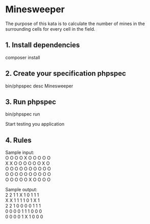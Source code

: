 # Minesweeper

The purpose of this kata is to calculate the number of mines in the surrounding cells for every cell in the field.

## 1. Install dependencies

composer install

## 2. Create your specification phpspec

bin/phpspec desc Minesweeper

## 3. Run phpspec

bin/phpspec run

Start testing you application

## 4. Rules
Sample input:  
O O O O X O O O O O  
X X O O O O O O X O  
O O O O O O O O O O   
O O O O O O O O O O    
O O O O O X O O O O  

Sample output:   
2 2 1 1 X 1 0 1 1 1       
X X 1 1 1 1 0 1 X 1      
2 2 1 0 0 0 0 1 1 1       
0 0 0 0 1 1 1 0 0 0         
0 0 0 0 1 X 1 0 0 0      
